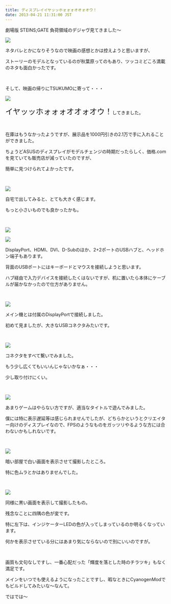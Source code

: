 ```yaml
---
title: ディスプレイイヤッッホォォォオオォオウ！
date: 2013-04-21 11:31:00 JST
---
```

<p>劇場版 STEINS;GATE 負荷領域のデジャヴ見てきました〜</p>
<p><img src="https://lh5.googleusercontent.com/-LU-67FlI32c/UXNHBxACQtI/AAAAAAAAB-w/eU39VOF6Y5s/s640/IMG_0414.JPG" /></p>
<p>ネタバレとかになりそうなので映画の感想とかは控えようと思いますが、</p>
<p>ストーリーのモデルとなっているのが秋葉原ってのもあり、ツッコミどころ満載のネタも面白かったです。</p>
<p>&nbsp;</p>
<p>そして、映画の帰りにTSUKUMOに寄って・・・</p>
<p><img src="https://lh5.googleusercontent.com/-8zOLaV6zRXc/UXNCKncvqpI/AAAAAAAAB94/UBWp5Kyq4mM/s640/IMG_0396.JPG" /></p>
<p><span style="font-size:24px;">イヤッッホォォォオオォオウ！</span>してきました。</p>
<p>&nbsp;</p>
<p>在庫はもうなかったようですが、展示品を1000円引きの2.1万で手に入れることができました。</p>
<p>ちょうどASUSのディスプレイがモデルチェンジの時期だったらしく、価格.comを見ていても販売店が減っていたのですが、</p>
<p>簡単に見つけられてよかったです。</p>
<p>&nbsp;</p>
<p><img src="https://lh4.googleusercontent.com/-42qRKlp9vcQ/UXNB-nhKzHI/AAAAAAAAB9o/EC4Ik-sujTk/s640/IMG_0397.JPG" /></p>
<p>自宅で出してみると、とても大きく感じます。</p>
<p>もっと小さいものでも良かったかも。</p>
<p>&nbsp;</p>
<p><img src="https://lh6.googleusercontent.com/-AYlJsfsBVHw/UXNCAHRqwpI/AAAAAAAAB9w/Otlhk-1sTdo/s640/IMG_0399.JPG" /></p>
<p><img src="https://lh6.googleusercontent.com/-W44X3hqowKM/UXNCW88fd_I/AAAAAAAAB-I/bAAGdi6AW5E/s640/IMG_0400.JPG" /></p>
<p>DisplayPort、HDMI、DVI、D-Subのほか、2+2ポートのUSBハブと、ヘッドホン端子もあります。</p>
<p>背面のUSBポートにはキーボードとマウスを接続しようと思います。</p>
<p>ハブ経由で入力デバイスを接続したくはないですが、机に置いたら本体にケーブルが届かなかったので仕方がありません。</p>
<p>&nbsp;</p>
<p><img src="https://lh6.googleusercontent.com/-ijf8At6zYj0/UXNCWOESIxI/AAAAAAAAB-A/dBsY8-dd3vw/s640/IMG_0401.JPG" /></p>
<p>メイン機とは付属のDisplayPortで接続しました。</p>
<p>初めて見ましたが、大きなUSBコネクタみたいです。</p>
<p>&nbsp;</p>
<p><img src="https://lh5.googleusercontent.com/-DELkx66dPEs/UXNGGKUdqwI/AAAAAAAAB-g/rnuyWEJnAp0/s640/IMG_0411.JPG" /></p>
<p>コネクタをすべて繋いでみました。</p>
<p>もう少し広くてもいいんじゃないかなぁ・・・</p>
<p>少し取り付けにくい。</p>
<p>&nbsp;</p>
<p><img src="https://lh4.googleusercontent.com/-JxHo0N7-TZY/UXNGIUqvq7I/AAAAAAAAB-o/CZDqnTplF7o/s640/IMG_0412.JPG" /></p>
<p>あまりゲームはやらない方ですが、適当なタイトルで遊んでみました。</p>
<p>僕には特に表示遅延等は感じられませんでしたが、どちらかというとクリエイター向けのディスプレイなので、FPSのようなものをガッツリやるような方には合わないかもしれないです。</p>
<p>&nbsp;</p>
<p><img src="https://lh6.googleusercontent.com/-jTHvC_m3EB0/UXNCbAfKsGI/AAAAAAAAB-Q/u15BS3cZUJM/s640/IMG_0408.JPG" /></p>
<p>暗い部屋で白い画面を表示させて撮影したところ。</p>
<p>特に色ムラとかはありませんでした。</p>
<p>&nbsp;</p>
<p><img src="https://lh4.googleusercontent.com/-hW36ZwDEeHs/UXNCeQmPjGI/AAAAAAAAB-Y/cEavNd5q-uM/s640/IMG_0409.JPG" /></p>
<p>同様に黒い画面を表示して撮影したもの。</p>
<p>残念なことに四隅の色が変です。</p>
<p>特に左下は、インジケーターLEDの色が入ってしまっているのか明るくなっています。</p>
<p>何かを表示させている分にはあまり気にならないので別にいいのですが。</p>
<p>&nbsp;</p>
<p>画質も文句なしですし、一番心配だった「輝度を落とした時のチラツキ」もなく満足です。</p>
<p>メインをいつでも使えるようになったことですし、暇なときにCyanogenModでもビルドしてみたいな〜なんて。</p>
<p>ではでは〜</p>
